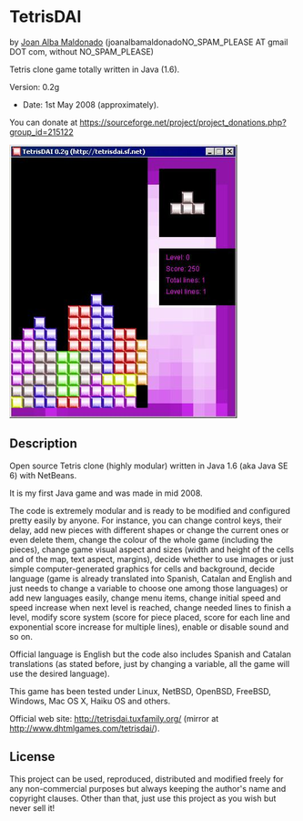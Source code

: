 TetrisDAI 
========== 
by [Joan Alba Maldonado](https://joanalbamaldonado.com/) (joanalbamaldonadoNO_SPAM_PLEASE AT gmail DOT com, without NO_SPAM_PLEASE)

Tetris clone game totally written in Java (1.6).

Version: 0.2g 
- Date: 1st May 2008 (approximately).

You can donate at https://sourceforge.net/project/project_donations.php?group_id=215122


![ScreenShot](screenshot.jpg)


## Description

Open source Tetris clone (highly modular) written in Java 1.6 (aka Java SE 6) with NetBeans.

It is my first Java game and was made in mid 2008.

The code is extremely modular and is ready to be modified and configured pretty easily by anyone. For instance, you can change control keys, their delay, add new pieces with different shapes or change the current ones or even delete them, change the colour of the whole game (including the pieces), change game visual aspect and sizes (width and height of the cells and of the map, text aspect, margins), decide whether to use images or just simple computer-generated graphics for cells and background, decide language (game is already translated into Spanish, Catalan and English and just needs to change a variable to choose one among those languages) or add new languages easily, change menu items, change initial speed and speed increase when next level is reached, change needed lines to finish a level, modify score system (score for piece placed, score for each line and exponential score increase for multiple lines), enable or disable sound and so on.

Official language is English but the code also includes Spanish and Catalan translations (as stated before, just by changing a variable, all the game will use the desired language).

This game has been tested under Linux, NetBSD, OpenBSD, FreeBSD, Windows, Mac OS X, Haiku OS and others.

Official web site: http://tetrisdai.tuxfamily.org/ (mirror at http://www.dhtmlgames.com/tetrisdai/).


## License

This project can be used, reproduced, distributed and modified freely for any non-commercial purposes but always keeping the author's name and copyright clauses. Other than that, just use this project as you wish but never sell it!